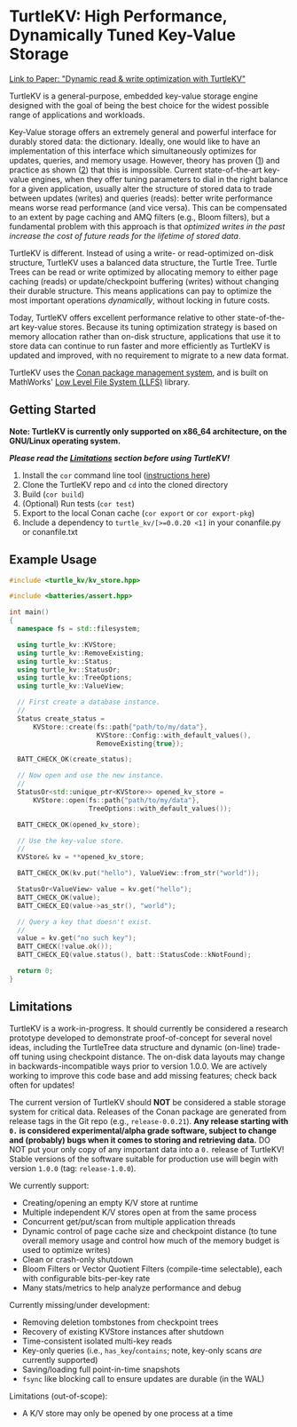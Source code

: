 # TurtleKV: High Performance, Dynamically Tuned Key-Value Storage

[Link to Paper: "Dynamic read &amp; write optimization with TurtleKV"](https://arxiv.org/abs/2509.10714)

TurtleKV is a general-purpose, embedded key-value storage engine
designed with the goal of being the best choice for the widest
possible range of applications and workloads.

Key-Value storage offers an extremely general and powerful interface
for durably stored data: the dictionary.  Ideally, one would like to
have an implementation of this interface which simultaneously
optimizes for updates, queries, and memory usage.  However, theory has
proven
([1](https://perso.ens-lyon.fr/loris.marchal/docs-data-aware/papers/paper3.pdf))
and practice as shown
([2](https://stratos.seas.harvard.edu/sites/g/files/omnuum4611/files/stratos/files/rum.pdf))
that this is impossible.  Current state-of-the-art key-value engines,
when they offer tuning parameters to dial in the right balance for a
given application, usually alter the structure of stored data to trade
between updates (writes) and queries (reads): better write performance
means worse read performance (and vice versa).  This can be
compensated to an extent by page caching and AMQ filters (e.g., Bloom
filters), but a fundamental problem with this approach is that
_optimized writes in the past increase the cost of future reads for
the lifetime of stored data_.

TurtleKV is different.  Instead of using a write- or read-optimized
on-disk structure, TurtleKV uses a balanced data structure, the Turtle
Tree.  Turtle Trees can be read or write optimized by allocating
memory to either page caching (reads) or update/checkpoint buffering
(writes) without changing their durable structure.  This means
applications can pay to optimize the most important operations
_dynamically_, without locking in future costs.

Today, TurtleKV offers excellent performance relative to other
state-of-the-art key-value stores.  Because its tuning optimization
strategy is based on memory allocation rather than on-disk structure,
applications that use it to store data can continue to run faster and
more efficiently as TurtleKV is updated and improved, with no
requirement to migrate to a new data format.

TurtleKV uses the [Conan package management
system](https://conan.io/), and is built on MathWorks' [Low Level File
System (LLFS)](https://github.com/mathworks/llfs/) library.

## Getting Started

**Note: TurtleKV is currently only supported on x86_64 architecture, on the GNU/Linux operating system.**

***Please read the [Limitations](#limitations) section before using TurtleKV!***

1. Install the `cor` command line tool ([instructions here](https://gitlab.com/batteriesincluded/batt-cli#cor-launcher-cor-toolkit-launcher-front-end))
2. Clone the TurtleKV repo and `cd` into the cloned directory
3. Build (`cor build`)
4. (Optional) Run tests (`cor test`)
5. Export to the local Conan cache (`cor export` or `cor export-pkg`)
6. Include a dependency to `turtle_kv/[>=0.0.20 <1]` in your conanfile.py or conanfile.txt

## Example Usage

```c++
#include <turtle_kv/kv_store.hpp>

#include <batteries/assert.hpp>

int main()
{
  namespace fs = std::filesystem;

  using turtle_kv::KVStore;
  using turtle_kv::RemoveExisting;
  using turtle_kv::Status;
  using turtle_kv::StatusOr;
  using turtle_kv::TreeOptions;
  using turtle_kv::ValueView;

  // First create a database instance.
  //
  Status create_status =
      KVStore::create(fs::path{"path/to/my/data"},
                      KVStore::Config::with_default_values(),
                      RemoveExisting{true});

  BATT_CHECK_OK(create_status);

  // Now open and use the new instance.
  //
  StatusOr<std::unique_ptr<KVStore>> opened_kv_store =
      KVStore::open(fs::path{"path/to/my/data"},
                    TreeOptions::with_default_values());

  BATT_CHECK_OK(opened_kv_store);

  // Use the key-value store.
  //
  KVStore& kv = **opened_kv_store;

  BATT_CHECK_OK(kv.put("hello"), ValueView::from_str("world"));

  StatusOr<ValueView> value = kv.get("hello");
  BATT_CHECK_OK(value);
  BATT_CHECK_EQ(value->as_str(), "world");

  // Query a key that doesn't exist.
  //
  value = kv.get("no such key");
  BATT_CHECK(!value.ok());
  BATT_CHECK_EQ(value.status(), batt::StatusCode::kNotFound);

  return 0;
}
```

## Limitations

TurtleKV is a work-in-progress.  It should currently be considered a
research prototype developed to demonstrate proof-of-concept for
several novel ideas, including the TurtleTree data structure and
dynamic (on-line) trade-off tuning using checkpoint distance.  The
on-disk data layouts may change in backwards-incompatible ways prior
to version 1.0.0.  We are actively working to improve this code base
and add missing features; check back often for updates!

The current version of TurtleKV should **NOT** be considered a stable
storage system for critical data.  Releases of the Conan package are
generated from release tags in the Git repo (e.g., `release-0.0.21`).
**Any release starting with `0.` is considered experimental/alpha
grade software, subject to change and (probably) bugs when it comes to
storing and retrieving data.**  DO NOT put your only copy of any
important data into a `0.` release of TurtleKV!  Stable versions of
the software suitable for production use will begin with version
`1.0.0` (tag: `release-1.0.0`).

We currently support:

- Creating/opening an empty K/V store at runtime
- Multiple independent K/V stores open at from the same process
- Concurrent get/put/scan from multiple application threads
- Dynamic control of page cache size and checkpoint distance (to tune
  overall memory usage and control how much of the memory budget is
  used to optimize writes)
- Clean or crash-only shutdown
- Bloom Filters or Vector Quotient Filters (compile-time selectable),
  each with configurable bits-per-key rate
- Many stats/metrics to help analyze performance and debug

Currently missing/under development:

- Removing deletion tombstones from checkpoint trees
- Recovery of existing KVStore instances after shutdown
- Time-consistent isolated multi-key reads
- Key-only queries (i.e., `has_key`/`contains`; note, key-only scans
  *are* currently supported)
- Saving/loading full point-in-time snapshots
- `fsync` like blocking call to ensure updates are durable (in the WAL)

Limitations (out-of-scope):

- A K/V store may only be opened by one process at a time

